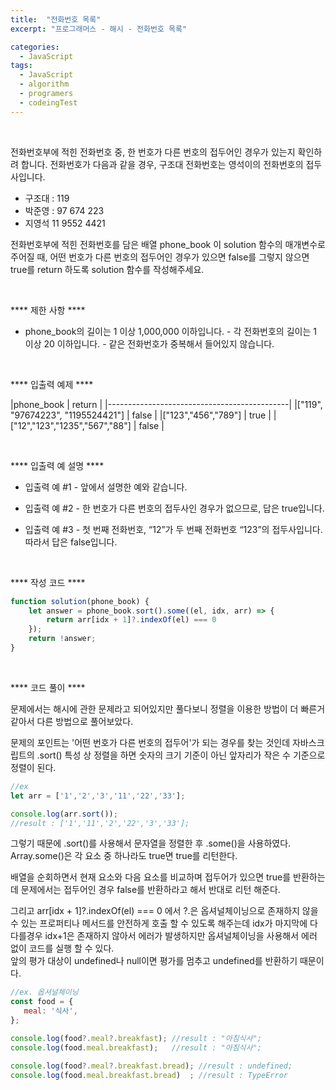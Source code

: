 ```yaml
---
title:  "전화번호 목록"
excerpt: "프로그래머스 - 해시 - 전화번호 목록"

categories:
  - JavaScript
tags: 
  - JavaScript
  - algorithm 
  - programers
  - codeingTest
---
```


<br/>

전화번호부에 적힌 전화번호 중, 한 번호가 다른 번호의 접두어인 경우가 있는지 확인하려 합니다.
전화번호가 다음과 같을 경우, 구조대 전화번호는 영석이의 전화번호의 접두사입니다.

 * 구조대 : 119
 * 박준영 : 97 674 223
 * 지영석 11 9552 4421

전화번호부에 적힌 전화번호를 담은 배열 phone_book 이 solution 함수의 매개변수로 주어질 때, 어떤 번호가 다른 번호의 접두어인 경우가 있으면 false를 그렇지 않으면 true를 return 하도록 solution 함수를 작성해주세요.

<br/>

 **** 제한 사항 ****

  * phone_book의 길이는 1 이상 1,000,000 이하입니다.
		-	각 전화번호의 길이는 1 이상 20 이하입니다.
		- 같은 전화번호가 중복해서 들어있지 않습니다.
  
<br/>

 **** 입출력 예제 ****

|phone_book													|	return 	|
|---------------------------------------------|
|["119", "97674223", "1195524421"]	|  false	| 
|["123","456","789"] 								|  true		| 
|["12","123","1235","567","88"]			|  false	| 

<br/>

 **** 입출력 예 설명 ****

 * 입출력 예 #1
		- 앞에서 설명한 예와 같습니다.

 * 입출력 예 #2
		- 한 번호가 다른 번호의 접두사인 경우가 없으므로, 답은 true입니다.

 * 입출력 예 #3
		- 첫 번째 전화번호, “12”가 두 번째 전화번호 “123”의 접두사입니다. 따라서 답은 false입니다.

<br/>


**** 작성 코드 ****

```javascript
function solution(phone_book) {
    let answer = phone_book.sort().some((el, idx, arr) => {
        return arr[idx + 1]?.indexOf(el) === 0
    });
    return !answer;
}
```

<br/>


**** 코드 풀이 ****

문제에서는 해시에 관한 문제라고 되어있지만 풀다보니 정렬을 이용한 방법이 더 빠른거 같아서 다른 방법으로 풀어보았다.

문제의 포인트는 '어떤 번호가 다른 번호의 접두어'가 되는 경우를 찾는 것인데 자바스크립트의 .sort() 특성 상 정렬을 하면
숫자의 크기 기준이 아닌 앞자리가 작은 수 기준으로 정렬이 된다.

```javascript
//ex
let arr = ['1','2','3','11','22','33'];

console.log(arr.sort());
//result : ['1','11','2','22','3','33'];
```

그렇기 때문에 .sort()를 사용해서 문자열을 정렬한 후 .some()을 사용하였다.
Array.some()은 각 요소 중 하나라도 true면 true를 리턴한다.

배열을 순회하면서 현재 요소와 다음 요소를 비교하며 접두어가 있으면 true를 반환하는데 문제에서는 접두어인 경우 false를 반환하라고 해서 반대로 리턴 해준다.

그리고 arr[idx + 1]?.indexOf(el) === 0 에서 ?.은 옵셔널체이닝으로 존재하지 않을 수 있는 프로퍼티나 메서드를 안전하게 호출 할 수 있도록 해주는데 idx가 마지막에 다다를경우 idx+1은 존재하지 않아서 에러가 발생하지만 옵셔널체이닝을 사용해서 에러 없이 코드를 실행 할 수 있다.<br/>
앞의 평가 대상이 undefined나 null이면 평가를 멈추고 undefined를 반환하기 때문이다.

```javascript
//ex. 옵셔널체이닝 
const food = {
   meal: '식사',
};

console.log(food?.meal?.breakfast); //result : "아침식사";
console.log(food.meal.breakfast);   //result : "아침식사";

console.log(food?.meal?.breakfast.bread); //result : undefined;
console.log(food.meal.breakfast.bread)  ; //result : TypeError
```

